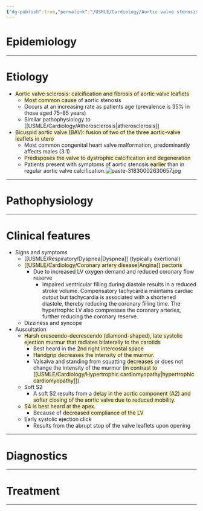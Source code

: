 ```yaml
---
{"dg-publish":true,"permalink":"/USMLE/Cardiology/Aortic valve stenosis/"}
---
```


# Epidemiology


---
# Etiology
- <span style="background:rgba(240, 200, 0, 0.2)">Aortic valve sclerosis: calcification and fibrosis of aortic valve leaflets</span>
	- <span style="background:rgba(240, 200, 0, 0.2)">Most common cause</span> of aortic stenosis
	- Occurs at an increasing rate as patients age (prevalence is 35% in those aged 75–85 years) 
	- Similar pathophysiology to [[USMLE/Cardiology/Atherosclerosis\|atherosclerosis]]
- <span style="background:rgba(240, 200, 0, 0.2)">Bicuspid aortic valve (BAV): fusion of two of the three aortic-valve leaflets in utero</span>
	- Most common congenital heart valve malformation, predominantly affects males (3:1)
	- <span style="background:rgba(240, 200, 0, 0.2)">Predisposes the valve to dystrophic calcification and degeneration</span>
	- Patients present with symptoms of aortic stenosis <span style="background:rgba(240, 200, 0, 0.2)">earlier</span> than in regular aortic valve calcification.![paste-31830002630657.jpg](/img/user/appendix/paste-31830002630657.jpg)

---
# Pathophysiology


---
# Clinical features
- Signs and symptoms
	- [[USMLE/Respiratory/Dyspnea\|Dyspnea]] (typically exertional)
	- <span style="background:rgba(240, 200, 0, 0.2)">[[USMLE/Cardiology/Coronary artery disease\|Angina]] pectoris</span>
		- Due to increased LV oxygen demand and reduced coronary flow reserve
			- Impaired ventricular filling during diastole results in a reduced stroke volume. Compensatory tachycardia maintains cardiac output but tachycardia is associated with a shortened diastole, thereby reducing the coronary filling time. The hypertrophic LV also compresses the coronary arteries, further reducing the coronary reserve.
	- Dizziness and syncope
- Auscultation
	- <span style="background:rgba(240, 200, 0, 0.2)">Harsh crescendo-decrescendo (diamond-shaped), late systolic ejection murmur that radiates bilaterally to the carotids</span>
		- Best heard in the <span style="background:rgba(240, 200, 0, 0.2)">2nd right intercostal space </span>
		- <span style="background:rgba(240, 200, 0, 0.2)">Handgrip decreases the intensity of the murmur. </span>
		- Valsalva and standing from squatting <span style="background:rgba(240, 200, 0, 0.2)">decreases</span> or does not change the intensity of the murmur (<span style="background:rgba(240, 200, 0, 0.2)">in contrast to [[USMLE/Cardiology/Hypertrophic cardiomyopathy\|hypertrophic cardiomyopathy]]</span>). 
	- Soft S2 
		- A soft S2 results from a <span style="background:rgba(240, 200, 0, 0.2)">delay in the aortic component (A2) and softer closing of the aortic valve due to reduced mobility.</span>
	- <span style="background:rgba(240, 200, 0, 0.2)">S4 is best heard at the apex. </span>
		- Because of <span style="background:rgba(240, 200, 0, 0.2)">decreased compliance of the LV</span>
	- Early systolic ejection click 
		- Results from the abrupt stop of the valve leaflets upon opening

---
# Diagnostics


---
# Treatment


---
